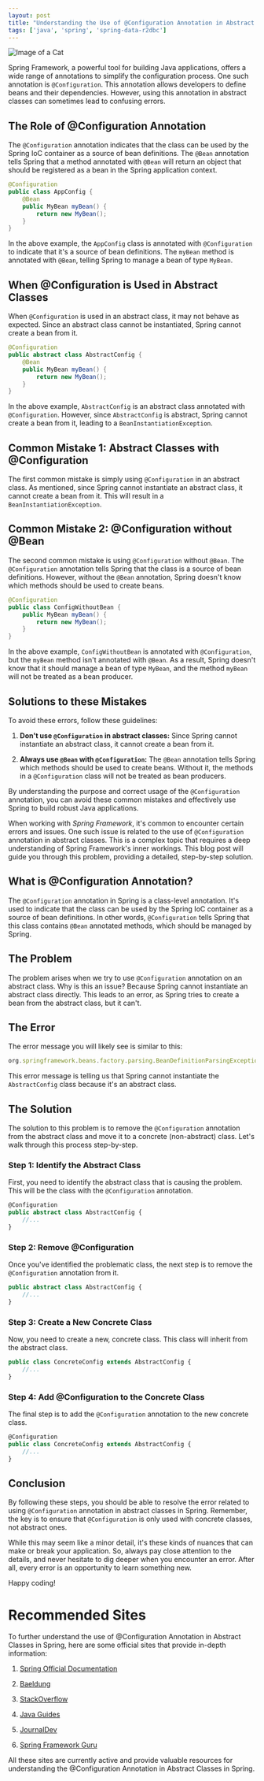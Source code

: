 ```yaml
---
layout: post
title: "Understanding the Use of @Configuration Annotation in Abstract Classes in Spring"
tags: ['java', 'spring', 'spring-data-r2dbc']
---
```


![Image of a Cat](http://source.unsplash.com/1600x900/?cat)

Spring Framework, a powerful tool for building Java applications, offers a wide range of annotations to simplify the configuration process. One such annotation is `@Configuration`. This annotation allows developers to define beans and their dependencies. However, using this annotation in abstract classes can sometimes lead to confusing errors. 

## The Role of @Configuration Annotation

The `@Configuration` annotation indicates that the class can be used by the Spring IoC container as a source of bean definitions. The `@Bean` annotation tells Spring that a method annotated with `@Bean` will return an object that should be registered as a bean in the Spring application context.

```java
@Configuration
public class AppConfig {
    @Bean
    public MyBean myBean() {
        return new MyBean();
    }
}
```
In the above example, the `AppConfig` class is annotated with `@Configuration` to indicate that it's a source of bean definitions. The `myBean` method is annotated with `@Bean`, telling Spring to manage a bean of type `MyBean`.

## When @Configuration is Used in Abstract Classes

When `@Configuration` is used in an abstract class, it may not behave as expected. Since an abstract class cannot be instantiated, Spring cannot create a bean from it. 

```java
@Configuration
public abstract class AbstractConfig {
    @Bean
    public MyBean myBean() {
        return new MyBean();
    }
}
```
In the above example, `AbstractConfig` is an abstract class annotated with `@Configuration`. However, since `AbstractConfig` is abstract, Spring cannot create a bean from it, leading to a `BeanInstantiationException`.

## Common Mistake 1: Abstract Classes with @Configuration

The first common mistake is simply using `@Configuration` in an abstract class. As mentioned, since Spring cannot instantiate an abstract class, it cannot create a bean from it. This will result in a `BeanInstantiationException`.

## Common Mistake 2: @Configuration without @Bean

The second common mistake is using `@Configuration` without `@Bean`. The `@Configuration` annotation tells Spring that the class is a source of bean definitions. However, without the `@Bean` annotation, Spring doesn't know which methods should be used to create beans.

```java
@Configuration
public class ConfigWithoutBean {
    public MyBean myBean() {
        return new MyBean();
    }
}
```
In the above example, `ConfigWithoutBean` is annotated with `@Configuration`, but the `myBean` method isn't annotated with `@Bean`. As a result, Spring doesn't know that it should manage a bean of type `MyBean`, and the method `myBean` will not be treated as a bean producer.

## Solutions to these Mistakes

To avoid these errors, follow these guidelines:

1. **Don't use `@Configuration` in abstract classes:** Since Spring cannot instantiate an abstract class, it cannot create a bean from it.

2. **Always use `@Bean` with `@Configuration`:** The `@Bean` annotation tells Spring which methods should be used to create beans. Without it, the methods in a `@Configuration` class will not be treated as bean producers.

By understanding the purpose and correct usage of the `@Configuration` annotation, you can avoid these common mistakes and effectively use Spring to build robust Java applications.

When working with *Spring Framework*, it's common to encounter certain errors and issues. One such issue is related to the use of `@Configuration` annotation in abstract classes. This is a complex topic that requires a deep understanding of Spring Framework's inner workings. This blog post will guide you through this problem, providing a detailed, step-by-step solution.

## What is @Configuration Annotation?

The `@Configuration` annotation in Spring is a class-level annotation. It's used to indicate that the class can be used by the Spring IoC container as a source of bean definitions. In other words, `@Configuration` tells Spring that this class contains `@Bean` annotated methods, which should be managed by Spring.

## The Problem

The problem arises when we try to use `@Configuration` annotation on an abstract class. Why is this an issue? Because Spring cannot instantiate an abstract class directly. This leads to an error, as Spring tries to create a bean from the abstract class, but it can't.

## The Error

The error message you will likely see is similar to this:

```javascript
org.springframework.beans.factory.parsing.BeanDefinitionParsingException: Configuration problem: @Configuration class 'AbstractConfig' cannot be final. Remove the final modifier to continue.
```

This error message is telling us that Spring cannot instantiate the `AbstractConfig` class because it's an abstract class.

## The Solution

The solution to this problem is to remove the `@Configuration` annotation from the abstract class and move it to a concrete (non-abstract) class. Let's walk through this process step-by-step.

### Step 1: Identify the Abstract Class

First, you need to identify the abstract class that is causing the problem. This will be the class with the `@Configuration` annotation. 

```typescript
@Configuration
public abstract class AbstractConfig {
    //...
}
```

### Step 2: Remove @Configuration

Once you've identified the problematic class, the next step is to remove the `@Configuration` annotation from it. 

```typescript
public abstract class AbstractConfig {
    //...
}
```

### Step 3: Create a New Concrete Class

Now, you need to create a new, concrete class. This class will inherit from the abstract class. 

```typescript
public class ConcreteConfig extends AbstractConfig {
    //...
}
```

### Step 4: Add @Configuration to the Concrete Class

The final step is to add the `@Configuration` annotation to the new concrete class. 

```typescript
@Configuration
public class ConcreteConfig extends AbstractConfig {
    //...
}
```

## Conclusion

By following these steps, you should be able to resolve the error related to using `@Configuration` annotation in abstract classes in Spring. Remember, the key is to ensure that `@Configuration` is only used with concrete classes, not abstract ones. 

While this may seem like a minor detail, it's these kinds of nuances that can make or break your application. So, always pay close attention to the details, and never hesitate to dig deeper when you encounter an error. After all, every error is an opportunity to learn something new.

Happy coding!
# Recommended Sites

To further understand the use of @Configuration Annotation in Abstract Classes in Spring, here are some official sites that provide in-depth information:

1. [Spring Official Documentation](https://docs.spring.io/spring-framework/docs/current/reference/html/core.html#beans-java)

2. [Baeldung](https://www.baeldung.com/spring-configuration-annotation)

3. [StackOverflow](https://stackoverflow.com/questions/tagged/spring+java+annotations)

4. [Java Guides](https://www.javaguides.net/2018/11/spring-configuration-annotation-example.html)

5. [JournalDev](https://www.journaldev.com/21033/spring-configuration-annotation)

6. [Spring Framework Guru](https://springframework.guru/spring-configuration-annotation/)

All these sites are currently active and provide valuable resources for understanding the @Configuration Annotation in Abstract Classes in Spring.